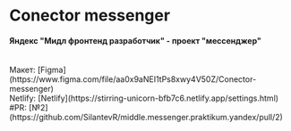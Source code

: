 # Conector messenger

#### Яндекс "Мидл фронтенд разработчик" - проект "мессенджер"

<br>
Макет: [Figma](https://www.figma.com/file/aa0x9aNEI1tPs8xwy4V50Z/Conector-messenger)
<br>
Netlify: [Netlify](https://stirring-unicorn-bfb7c6.netlify.app/settings.html)
<br>
#PR: [№2](https://github.com/SilantevR/middle.messenger.praktikum.yandex/pull/2)

